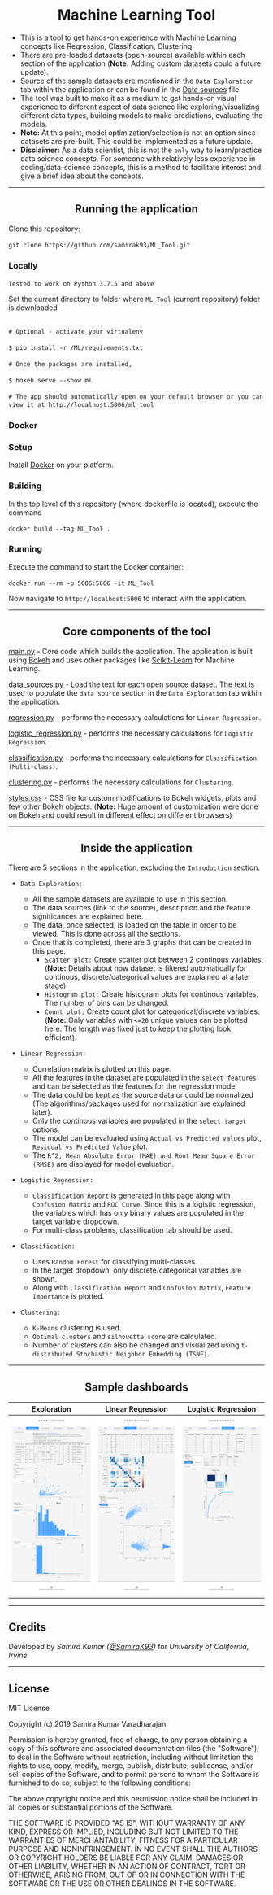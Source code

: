 <h1 align="center"> Machine Learning Tool </h1>

- This is a tool to get hands-on experience with Machine Learning concepts like Regression, Classification, Clustering.
- There are pre-loaded datasets (open-source) available within each section of the application (**Note:** Adding custom datasets could a future update).
- Source of the sample datasets are mentioned in the `Data Exploration` tab within the application or can be found in the [Data sources](Data/data_sources.csv) file.
- The tool was built to make it as a medium to get hands-on visual experience to different aspect of data science like exploring/visualizing different data types, building models to make predictions, evaluating the models.
- **Note:** At this point, model optimization/selection is not an option since datasets are pre-built. This could be implemented as a future update.
- **Disclaimer:** As a data scientist, this is not the `only` way to learn/practice data science concepts. For someone with relatively less experience in coding/data-science concepts, this is a method to facilitate interest and give a brief idea about the concepts.

---

<h2 align="center"> Running the application </h2>

Clone this repository:

`git clone https://github.com/samirak93/ML_Tool.git`

### Locally

`Tested to work on Python 3.7.5 and above`

Set the current directory to folder where `ML_Tool` (current repository) folder is downloaded

```$

# Optional - activate your virtualenv

$ pip install -r /ML/requirements.txt

# Once the packages are installed,

$ bokeh serve --show ml

# The app should automatically open on your default browser or you can view it at http://localhost:5006/ml_tool

```

### Docker

### Setup

Install [Docker](https://docs.docker.com/install/) on your platform.

### Building

In the top level of this repository (where dockerfile is located), execute the command

`docker build --tag ML_Tool .`

### Running

Execute the command to start the Docker container:

`docker run --rm -p 5006:5006 -it ML_Tool`

Now navigate to `http://localhost:5006` to interact with the application.


---

<h2 align="center"> Core components of the tool </h2>

[main.py](main.py) - Core code which builds the application. The application is built using [Bokeh](https://docs.bokeh.org/en/latest/) and uses other packages like [Scikit-Learn](https://scikit-learn.org/stable/) for Machine Learning.

[data_sources.py](data_sources.py) - Load the text for each open source dataset. The text is used to populate the `data source` section in the `Data Exploration` tab within the application. 

[regression.py](regression.py) - performs the necessary calculations for `Linear Regression`.

[logistic_regression.py](logistic_regression.py) - performs the necessary calculations for `Logistic Regression`.

[classification.py](classification.py) - performs the necessary calculations for `Classification (Multi-class)`.

[clustering.py](clustering.py) - performs the necessary calculations for `Clustering`.

[styles.css](templates/styles.css) - CSS file for custom modifications to Bokeh widgets, plots and few other Bokeh objects. (**Note:** Huge amount of customization were done on Bokeh and could result in different effect on different browsers)

---

<h2 align="center"> Inside the application </h2>

There are 5 sections in the application, excluding the `Introduction` section.

- `Data Exploration:`

    - All the sample datasets are available to use in this section.
    - The data sources (link to the source), description and the feature significances are explained here.
    - The data, once selected, is loaded on the table in order to be viewed. This is done across all the sections.
    - Once that is completed, there are 3 graphs that can be created in this page. 
        - `Scatter plot:` Create scatter plot between 2 continous variables. (**Note:** Details about how dataset is filtered automatically for continous, discrete/categorical values are explained at a later stage)
        - `Histogram plot:` Create histogram plots for continous variables. The number of bins can be changed.
        - `Count plot:` Create count plot for categorical/discrete variables. (**Note:** Only variables with `<=20` unique values can be plotted here. The length was fixed just to keep the plotting look efficient).

- `Linear Regression:`

    - Correlation matrix is plotted on this page.
    - All the features in the dataset are populated in the `select features` and can be selected as the features for the regression model
    - The data could be kept as the source data or could be normalized (The algorithms/packages used for normalization are explained later).
    - Only the continous variables are populated in the `select target` options.
    - The model can be evaluated using `Actual vs Predicted values` plot, `Residual vs Predicted Value` plot.
    - The `R^2, Mean Absolute Error (MAE) and Root Mean Square Error (RMSE)` are displayed for model evaluation.

- `Logistic Regression:`

    - `Classification Report` is generated in this page along with `Confusion Matrix` and `ROC Curve`.
    Since this is a logistic regression, the variables which has only binary values are populated in the target variable dropdown. 
    - For multi-class problems, classification tab should be used.

- `Classification:`

    - Uses `Random Forest` for classifying multi-classes.
    - In the target dropdown, only discrete/categorical variables are shown.
    - Along with `Classification Report` and `Confusion Matrix`, `Feature Importance` is plotted.

- `Clustering:`

    - `K-Means` clustering is used.
    - `Optimal clusters` and `silhouette score` are calculated.
    - Number of clusters can also be changed and visualized using `t-distributed Stochastic Neighbor Embedding (TSNE)`.

---

<h2 align="center"> Sample dashboards </h2>

Exploration |  Linear Regression | Logistic Regression
:-------------------------:|:-------------------------:|:-------------------------:
<img src="./images/exploration.png" width="400" height="350" />  |  <img src="./images/regression.png" width="400" height="350" /> | <img src="./images/logistic.png" width="400" height="350" /> 

---

## Credits

Developed by *Samira Kumar ([@SamiraK93](https://twitter.com/Samirak93))* for *University of California, Irvine.*


---

## License

MIT License

Copyright (c) 2019 Samira Kumar Varadharajan

Permission is hereby granted, free of charge, to any person obtaining a copy
of this software and associated documentation files (the "Software"), to deal
in the Software without restriction, including without limitation the rights
to use, copy, modify, merge, publish, distribute, sublicense, and/or sell
copies of the Software, and to permit persons to whom the Software is
furnished to do so, subject to the following conditions:

The above copyright notice and this permission notice shall be included in all
copies or substantial portions of the Software.

THE SOFTWARE IS PROVIDED "AS IS", WITHOUT WARRANTY OF ANY KIND, EXPRESS OR
IMPLIED, INCLUDING BUT NOT LIMITED TO THE WARRANTIES OF MERCHANTABILITY,
FITNESS FOR A PARTICULAR PURPOSE AND NONINFRINGEMENT. IN NO EVENT SHALL THE
AUTHORS OR COPYRIGHT HOLDERS BE LIABLE FOR ANY CLAIM, DAMAGES OR OTHER
LIABILITY, WHETHER IN AN ACTION OF CONTRACT, TORT OR OTHERWISE, ARISING FROM,
OUT OF OR IN CONNECTION WITH THE SOFTWARE OR THE USE OR OTHER DEALINGS IN THE
SOFTWARE.
